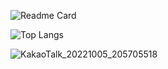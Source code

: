 ![Readme Card](https://github-readme-stats.vercel.app/api?username=Z0silver&theme=buefy&show_icons=true)

![Top Langs](https://github-readme-stats.vercel.app/api/top-langs/?username=z0silver&layout=compact)

![KakaoTalk_20221005_205705518](https://user-images.githubusercontent.com/67950316/194055044-da4bf240-adfb-43cf-8b28-2fd5ce667d1e.jpg)
